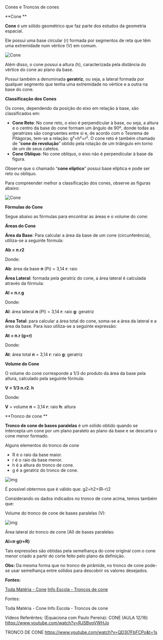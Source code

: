 Cones e Troncos de cones

**Cone
**

**Cone** é um sólido geométrico que faz parte dos estudos da geometria espacial.

Ele possui uma base circular (r) formada por segmentos de reta que têm uma extremidade num vértice (V) em comum.

![Cone](https://static.planejativo.com/uploads/novas/daae2904b8705bc3d4326016e72c8980.jpg)

Além disso, o cone possui a altura (h), caracterizada pela distância do vértice do cone ao plano da base.

Possui também a denominada **geratriz**, ou seja, a lateral formada por qualquer segmento que tenha uma extremidade no vértice e a outra na base do cone.

**Classificação dos Cones**

Os cones, dependendo da posição do eixo em relação à base, são classificados em:

- **Cone Reto**: No cone reto, o eixo é perpendicular à base, ou seja, a altura e o centro da base do cone formam um ângulo de 90º, donde todas as geratrizes são congruentes entre si e, de acordo com o Teorema de Pitágoras, tem-se a relação: g²=h²+r². O cone reto é também chamado de “**cone de revolução**” obtido pela rotação de um triângulo em torno de um de seus catetos.
- **Cone Oblíquo**: No cone oblíquo, o eixo não é perpendicular à base da figura.

Observe que o chamado “**cone elíptico**” possui base elíptica e pode ser reto ou oblíquo.

Para compreender melhor a classificação dos cones, observe as figuras abaixo:

![Cone](https://static.planejativo.com/uploads/novas/074452f38333232c09f24767601e51a8.jpg)


**Fórmulas do Cone**

Segue abaixo as fórmulas para encontrar as áreas e o volume do cone:

**Áreas do Cone**

**Área da Base**: Para calcular a área da base de um cone (circunferência), utiliza-se a seguinte fórmula:

**Ab = п.r2**

Donde:

**Ab**: área da base
**п** (Pi) = 3,14
**r**: raio

**Área Lateral**: formada pela geratriz do cone, a área lateral é calculada através da fórmula:

**Al = п.r.g**

Donde:

**Al**: área lateral
**п** (PI) = 3,14
**r**: raio
**g**: geratriz

**Área Total**: para calcular a área total do cone, soma-se a área da lateral e a área da base. Para isso utiliza-se a seguinte expressão:

**At = п.r (g+r)**

Donde:

**At**: área total
**п** = 3,14
**r**: raio
**g**: geratriz

**Volume do Cone**

O volume do cone corresponde a 1/3 do produto da área da base pela altura, calculado pela seguinte fórmula:

**V = 1/3 п.r2. h**

Donde:

**V** = volume
**п** = 3,14
**r**: raio
**h**: altura

**Tronco de cone
**

**Tronco de cone de bases paralelas** é um sólido obtido quando se intercepta um cone por um plano paralelo ao plano da base e se descarta o cone menor formado.

Alguns elementos do tronco de cone

- R é o raio da base maior.
- r é o raio da base menor.
- h é a altura do tronco de cone.
- g é a geratriz do tronco de cone.

![img](https://static.planejativo.com/uploads/novas/faee422cd9ed8b9105935f34f22c9b95.jpg)

É possível obtermos que é válido que: g2=h2+(R-r)2

Considerando os dados indicados no tronco de cone acima, temos também que:

Volume do tronco de cone de bases paralelas (V):

![img](https://static.planejativo.com/uploads/novas/d5ec463ac4964279ce6333ab61b42b68.png)

Área lateral do tronco de cone (Al) de bases paralelas:

**Al=π⋅g(r+R)**

Tais expressões são obtidas pela semelhança do cone original com o cone menor criado a partir do corte feito pelo plano da definição.

**Obs:** Da mesma forma que no tronco de pirâmide, no tronco de cone pode-se usar semelhança entre sólidos para descobrir os valores desejados.

**Fontes:**

[Toda Matéria - Cone](https://www.todamateria.com.br/cone/)
[Info Escola - Troncos de cone](https://www.infoescola.com/geometria-espacial/tronco-de-cone/)

Fontes:

Toda Matéria - Cone
Info Escola - Troncos de cone

Vídeos Referêntes:
(Equaciona com Paulo Pereira):
CONE (AULA 12/16)
https://www.youtube.com/watch?v=RJSBvqVWHJo

TRONCO DE CONE
https://www.youtube.com/watch?v=QD3I7FbFCPo&t=1s

